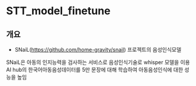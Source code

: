 # STT_model_finetune

## 개요
- SNaiL(https://github.com/home-gravity/snail) 프로젝트의 음성인식모델
 
SNaiL은 아동의 인지능력을 검사하는 서비스로 음성인식기술로 whisper 모델을 이용  
AI hub의 한국어아동음성데이터를 5만 문장에 대해 학습하여 아동음성인식에 대한 성능을 높임


